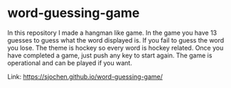 # word-guessing-game

In this repository I made a hangman like game. In the game you have 13 guesses to guess what the word displayed is. If you fail to guess the word you lose. The theme is hockey so every word is hockey related. Once you have completed a game, just push any key to start again. The game is operational and can be played if you want.

Link: https://sjochen.github.io/word-guessing-game/

